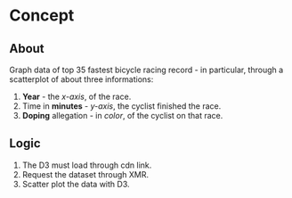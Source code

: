 # Concept

## About
Graph data of top 35 fastest bicycle racing record - in particular, through a scatterplot of about three informations:
 1. **Year** - the *x-axis*, of the race.
 1. Time in **minutes** - *y-axis*, the cyclist finished the race.
 1. **Doping** allegation - in *color*, of the cyclist on that race.

## Logic
 1. The D3 must load through cdn link.
 1. Request the dataset through XMR.
 1. Scatter plot the data with D3.